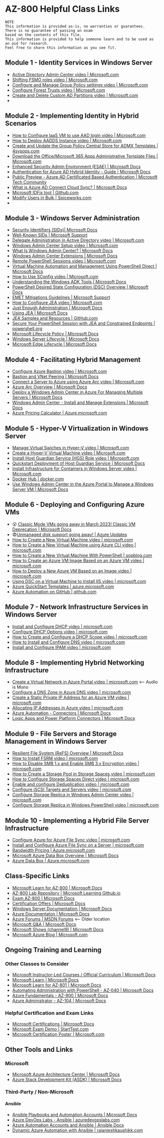 # AZ-800 Helpful Class Links

```
NOTE
This information is provided as-is, no warranties or guarantees.  There is no guarantee of passing an exam
based on the contents of this file.  
This information is provided to help someone learn and to be used as an aid for research.
Feel free to share this information as you see fit.
```

  ## Module 1 - Identity Services in Windows Server
- [Active Directory Admin Center video | Microsoft.com](https://www.microsoft.com/en-us/videoplayer/embed/RE4MjvF)
- [Shifting FSMO roles video | Microsoft.com](https://www.microsoft.com/videoplayer/embed/RE4McId)
- [Configure and Manage Group Policy settings video | Microsoft.com](https://www.microsoft.com/en-us/videoplayer/embed/RE4McIe)
- [Configure Forest Trusts video | Microsoft.com](https://www.microsoft.com/en-us/videoplayer/embed/RE4M7ug)
- [Create and Delete Custom AD Partitions video | Microsoft.com](https://www.microsoft.com/en-us/videoplayer/embed/RE4McIf)
- 

## Module 2 - Implementing Identity in Hybrid Scenarios
- [How to Configure IaaS VM to use AAD login video | Microsoft.com](https://www.microsoft.com/videoplayer/embed/RE4AD4X)
- [How to Deploy AADDS Instance video | Microsoft.com](https://www.microsoft.com/videoplayer/embed/RE4ALnB)
- [Create and Update the Group Policy Central Store for ADMX Templates | 4sysops.com](https://4sysops.com/archives/create-and-update-the-group-policy-central-store-for-admx-templates)
- [Download the Office/Microsoft 365 Apps Administrative Template Files | Microsoft.com](https://www.microsoft.com/en-us/download/details.aspx?id=49030)
- [Enhanced Security Admin Environment (ESAE) | Microsoft Docs](https://docs.microsoft.com/en-us/security/compass/esae-retirement)
- [Authentication for Azure AD Hybrid Identity - Guide | Microsoft Docs](https://docs.microsoft.com/en-us/azure/active-directory/hybrid/choose-ad-authn)
- [Public Preview - Azure AD Certificated Based Authentication | Microsoft Tech Community](https://techcommunity.microsoft.com/t5/azure-active-directory-identity/azure-ad-certificate-based-authentication-now-in-public-preview/ba-p/2464390)
- [What is Azure AD Connect Cloud Sync? | Microsoft Docs](https://docs.microsoft.com/en-us/azure/active-directory/cloud-sync/what-is-cloud-sync)
- [Microsoft IDFix tool | Github.com](https://github.com/microsoft/idfix)
- [Modify Users in Bulk | Spiceworks.com](https://community.spiceworks.com/topic/2116627-modify-user-s-upn-in-bulk?from_forum=192)
- 

## Module 3 - Windows Server Administration
- [Security Identifiers (SIDs)| Microsoft Docs](https://docs.microsoft.com/en-us/windows/security/identity-protection/access-control/security-identifiers)
- [Well-Known SIDs | Microsoft Support](https://support.microsoft.com/en-us/topic/0fdcaf87-ee5e-8929-e54c-65e04235a634)
- [Delegate Administration in Active Directory video | Microsoft.com](https://www.microsoft.com/videoplayer/embed/RE4McI8)
- [Windows Admin Center Setup video | Microsoft.com](https://www.microsoft.com/en-us/videoplayer/embed/RE4McI9)
- [What Is Windows Admin Center? | Microsoft Docs](https://docs.microsoft.com/en-us/windows-server/manage/windows-admin-center/understand/what-is)
- [Windows Admin Center Extensions | Microsoft Docs](https://docs.microsoft.com/en-us/windows-server/manage/windows-admin-center/configure/using-extensions)
- [Remote PowerShell Sessions video | Microsoft.com](https://www.microsoft.com/en-us/videoplayer/embed/RE4Mfs3)
- [Virtual Machine Automation and Management Using PowerShell Direct | Microsoft Docs](https://docs.microsoft.com/en-us/virtualization/hyper-v-on-windows/user-guide/powershell-direct)
- [How to Use SConfig video | Microsoft.com](https://www.microsoft.com/en-us/videoplayer/embed/RE4Mfs4)
- [Understanding the Windows ADK Tools | Microsoft Docs](https://docs.microsoft.com/en-us/windows-hardware/test/weg/understanding-the-windows-adk-tools)
- [PowerShell Desired State Configuration (DSC) Overview | Microsoft Docs](https://docs.microsoft.com/en-us/powershell/scripting/dsc/overview)
- [EMET Mitigations Guidelines | Microsoft Support](https://support.microsoft.com/en-us/topic/emet-mitigations-guidelines-b529d543-2a81-7b5a-d529-84b30e1ecee0)
- [How to Configure JEA video | Microsoft.com](https://www.microsoft.com/videoplayer/embed/RWMWwo)
- [Just Enough Administration | Microsoft Docs](https://docs.microsoft.com/en-us/powershell/scripting/learn/remoting/jea/overview)
- [Using JEA | Microsoft Docs](https://docs.microsoft.com/en-us/powershell/scripting/learn/remoting/jea/using-jea)
- [JEA Samples and Resources | GitHub.com](https://github.com/PowerShell/JEA)
- [Secure Your PowerShell Session with JEA and Constrained Endpoints | powershell.org](https://powershell.org/2019/03/secure-your-powershell-session-with-jea-and-constrained-endpoints)
- [Microsoft Lifecycle Policy | Microsoft Docs](https://docs.microsoft.com/en-us/lifecycle/)
- [Windows Server Lifecycle | Microsoft Docs](https://docs.microsoft.com/en-us/lifecycle/products/windows-server)
- [Microsoft Edge Lifecycle | Microsoft Docs](https://docs.microsoft.com/en-us/deployedge/microsoft-edge-support-lifecycle)

## Module 4 - Facilitating Hybrid Management
- [Configure Azure Bastion video | Microsoft.com](https://www.microsoft.com/videoplayer/embed/RE4CSkm)
- [Bastion and VNet Peering | Microsoft Docs](https://docs.microsoft.com/en-us/azure/bastion/vnet-peering)
- [Connect a Server to Azure using Azure Arc video | Microsoft.com](https://www.microsoft.com/videoplayer/embed/RE4zf4p)
- [Azure Arc Overview | Microsoft Docs](https://docs.microsoft.com/en-us/azure/azure-arc/servers/overview)
- [Deploy a Windows Admin Center in Azure For Managing Multiple Servers | Microsoft Docs](https://docs.microsoft.com/en-us/windows-server/manage/windows-admin-center/azure/deploy-wac-in-azure)
- [Windows Admin Center - Install and Manage Extensions | Microsoft Docs](https://docs.microsoft.com/en-us/windows-server/manage/windows-admin-center/configure/using-extensions)
- [Azure Pricing Calculator | Azure.microsoft.com](https://azure.microsoft.com/en-us/pricing/calculator/)

## Module 5 - Hyper-V Virtualization in Windows Server
- [Manage Virtual Swiches in Hyper-V video | Microsoft.com](https://www.microsoft.com/videoplayer/embed/RE4MzHL)
- [Create a Hyper-V Virtual Machine video | Microsoft.com](https://www.microsoft.com/en-us/videoplayer/embed/RE4MC7h)
- [Install Host Guardian Service (HGS) Role video | Microsoft.com](https://www.microsoft.com/en-us/videoplayer/embed/RE4MEOf)
- [Quickstart Deployment of Host Guardian Service | Microsoft Docs](https://docs.microsoft.com/en-us/windows-server/security/guarded-fabric-shielded-vm/guarded-fabric-deployment-overview)
- [Install Infrastructure for Containers in Windows Server video | Microsoft.com](https://www.microsoft.com/en-us/videoplayer/embed/RE4MzHM)
- [Docker Hub | docker.com](https://hub.docker.com)
- [Use Windows Admin Center in the Azure Portal to Manage a Windows Server VM | Microsoft Docs](https://docs.microsoft.com/en-us/windows-server/manage/windows-admin-center/azure/manage-vm)

## Module 6 - Deploying and Configuring Azure VMs

- :astonished: [Classic Mode VMs going away in March 2023!  Classic VM Deprecation | Microsoft Docs](https://learn.microsoft.com/en-us/azure/virtual-machines/classic-vm-deprecation)
- 😨[Unmanaged disk support going away! | Azure Updates](https://azure.microsoft.com/en-us/updates/azure-unmanaged-disks-will-be-retired-on-30-september-2025/)
- [How to Create a New Virtual Machine video | microsoft.com](https://www.microsoft.com/videoplayer/embed/RE4AEAU)
- [How to Create a New Virtual Machine using Azure CLI video | microsoft.com](https://www.microsoft.com/videoplayer/embed/RE4AJKf)
- [How to Create a New Virtual Machine With PowerShell | sopblog.com](https://sopblog.com/how-to-create-azure-vm-with-powershell-script/)
- [How to Create an Azure VM Image Based on an Azure VM video | microsoft.com](https://www.microsoft.com/videoplayer/embed/RE4CXDZ)
- [How to Deploy a New Azure VM Based on an Image video | microsoft.com](https://www.microsoft.com/videoplayer/embed/RE4CSkl)
- [Using DSC on a Virtual Machine to Install IIS video | microsoft.com](https://www.microsoft.com/videoplayer/embed/RE4AMhA)
- [Azure QuickStart Templates | azure.microsoft.com](https://azure.microsoft.com/en-us/resources/templates/)
- [Azure Automation on GitHub | github.com](https://github.com/azureautomation)
  
## Module 7 - Network Infrastructure Services in Windows Server
- [Install and Configure DHCP video | microsoft.com](https://www.microsoft.com/videoplayer/embed/RWxT9j)
- [Configure DHCP Options video | microsoft.com](https://www.microsoft.com/videoplayer/embed/RWxDP3)
- [How to Create and Configure a DHCP Scope video | microsoft.com](https://www.microsoft.com/videoplayer/embed/RWxDP4)
- [How to Install and Configure DNS video | microsoft.com](https://www.microsoft.com/en-us/videoplayer/embed/RE4MjvL)
- [Install and Configure IPAM video | microsoft.com](https://www.microsoft.com/en-us/videoplayer/embed/RE4MjvM)
  
## Module 8 - Implementing Hybrid Networking Infrastructure
- [Create a Virtual Network in Azure Portal video | microsoft.com](https://www.microsoft.com/videoplayer/embed/RE4Azyu) <-- Audio is Mono
- [Configure a DNS Zone in Azure DNS video | microsoft.com](https://www.microsoft.com/videoplayer/embed/RE4AWvC)
- [Create a Static Private IP Address for an Azure VM video | microsoft.com](https://www.microsoft.com/videoplayer/embed/RE4Azyv)
- [Allocating IP Addresses in Azure video | microsoft.com](https://www.microsoft.com/videoplayer/embed/RE4AP7Z)
- [Azure Automation - Connectors | Microsoft Docs](https://docs.microsoft.com/en-us/connectors/azureautomation/)
- [Logic Apps and Power Platform Connectors | Microsoft Docs](https://docs.microsoft.com/en-us/connectors/connector-reference)
  
## Module 9 - File Servers and Storage Management in Windows Server
- [Resilient File System (ReFS) Overview | Microsoft Docs](https://docs.microsoft.com/en-us/windows-server/storage/refs/refs-overview)
- [How to Install FSRM video | microsoft.com](https://www.microsoft.com/en-us/videoplayer/embed/RE4Mfsg)
- [How to Disable SMB 1.x and Enable SMB 3.x Encryption video | microsoft.com](https://www.microsoft.com/en-us/videoplayer/embed/RE4MjvN)
- [How to Create a Storage Pool in Storage Spaces video | microsoft.com](https://www.microsoft.com/en-us/videoplayer/embed/RE4MAkL)
- [How to Configure Storage Spaces Direct video | microsoft.com](https://www.microsoft.com/en-us/videoplayer/embed/RE4MB0j)
- [Enable and configure Deduplication video | microsoft.com](https://www.microsoft.com/videoplayer/embed/RE4MFIg)
- [Configure iSCSI Targets and Servers video | microsoft.com](https://www.microsoft.com/en-us/videoplayer/embed/RE4MxmO)
- [Configure Storage Replica in Windows Admin Center video | microsoft.com](https://www.microsoft.com/en-us/videoplayer/embed/RE4Myb3)
- [Configure Storage Replica in Windows PowerShell video | microsoft.com](https://www.microsoft.com/en-us/videoplayer/embed/RE4MBcw)
  
## Module 10 - Implementing a Hybrid File Server Infrastructure
-  [Configure Azure for Azure File Sync video | microsoft.com](https://www.microsoft.com/videoplayer/embed/RE4CPMa)
-  [Install and Configure Azure File Sync on a Server | microsoft.com](https://www.microsoft.com/videoplayer/embed/RE4CIao)
-  [Bandwidth Pricing | Azure.microsoft.com](https://azure.microsoft.com/en-us/pricing/details/bandwidth/)
-  [Microsoft Azure Data Box Overview | Microsoft Docs](https://docs.microsoft.com/en-us/azure/databox/data-box-overview)
-  [Azure Data Box | Azure.microsoft.com](https://azure.microsoft.com/en-us/services/databox/)

## Class-Specific Links
- [Microsoft Learn for AZ-800 | Microsoft Docs](https://aka.ms/AZ-800LearnCollection)
- [AZ-800 Lab Repository | Microsoft Learning Github.io](https://microsoftlearning.github.io/AZ-800-Administering-Windows-Server-Hybrid-Core-Infrastructure)
- [Exam AZ-800 | Microsoft Docs](https://docs.microsoft.com/en-us/learn/certifications/exams/az-800)
- [Certification Offers | Microsoft Docs](https://docs.microsoft.com/en-us/learn/certifications/deals)
- [Windows Server Documentation | Microsoft Docs](https://docs.microsoft.com/en-us/windows-server/)
- [Azure Documentaton | Microsoft Docs](https://docs.microsoft.com/en-us/azure)
- [Azure Forums | MSDN Forums](https://social.msdn.microsoft.com/Forums/en-US/home?category=windowsazureplatform) <-- Older location
- [Microsoft Q&A | Microsoft Docs](https://docs.microsoft.com/en-us/answers/products/)
- [Microsoft Shows (channel9) | Microsoft Docs](https://docs.microsoft.com/en-us/shows/browse)
- [Microsoft Azure Blog | Microsoft.com](https://azure.microsoft.com/en-us/blog)

## Ongoing Training and Learning
### Other Classes to Consider
- [Microsoft Instructor-Led Courses / Official Curriculum | Microsoft Docs](https://docs.microsoft.com/en-us/learn/certifications/courses/browse/)
- [Microsoft Learn | Microsoft Docs](https://docs.microsoft.com/en-us/learn/)
- [Microsoft Learn for AZ-801 | Microsoft Docs](https://docs.microsoft.com/en-us/learn/certifications/courses/AZ-801t00)
- [Automating Administration with PowerShell - AZ-040 | Microsoft Docs](https://docs.microsoft.com/en-us/learn/certifications/courses/AZ-040t00)
- [Azure Fundamentals - AZ-900 | Microsoft Docs](https://docs.microsoft.com/en-us/learn/certifications/courses/AZ-900t00)
- [Azure Administrator - AZ-104 | Microsoft Docs](https://docs.microsoft.com/en-us/learn/certifications/courses/AZ-104t00)

### Helpful Certification and Exam Links
- [Microsoft Certifications | Microsoft Docs](https://docs.microsoft.com/en-us/learn/certifications/)
- [Microsoft Exam Demo | StartTest.com](https://aka.ms/examdemo)
- [Microsoft Certification Poster | Microsoft.com](https://aka.ms/TrainCertPoster)

## Other Tools and Links
### Microsoft
- [Microsoft Azure Architecture Center | Microsoft Docs](https://aka.ms/architecture)
- [Azure Stack Development Kit (ASDK) | Microsoft Docs](https://docs.microsoft.com/en-us/azure-stack/asdk/asdk-what-is)

### Third-Party / Non-Microsoft
#### Ansible
- [Ansible Playbooks and Automation Accounts | Microsoft Docs](https://docs.microsoft.com/en-us/azure/developer/ansible/overview)
- [Azure DevOps Labs - Ansible | azuredevopslabs.com](https://azuredevopslabs.com/labs/vstsextend/ansible/)
- [Azure Automation Accounts and Ansible | Ansible Docs](https://docs.ansible.com/ansible/latest/collections/azure/azcollection/azure_rm_automationaccount_module.html)
- [Dynamic Azure Automation with Ansible | rajanieshkaushikk.com](https://rajanieshkaushikk.com/2021/07/31/dynamic-azure-automation-with-ansible/)
